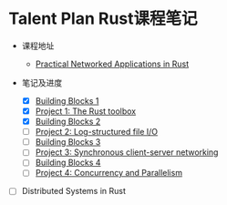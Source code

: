 # Talent Plan Rust课程笔记
* 课程地址
  * [Practical Networked Applications in Rust](https://github.com/pingcap/talent-plan/blob/master/courses/rust/README.md)

* 笔记及进度
  - [x] [Building Blocks 1](/rust/building-blocks/bb-1/bb1.md)
  - [x] [Project 1: The Rust toolbox](/rust/projects/project-1/README.md)
  - [x] [Building Blocks 2](/rust/building-blocks/bb-2/README.md)
  - [ ] [Project 2: Log-structured file I/O](/rust/projects/project-2/README.md)
  - [ ] [Building Blocks 3]()
  - [ ] [Project 3: Synchronous client-server networking]()
  - [ ] [Building Blocks 4]()
  - [ ] [Project 4: Concurrency and Parallelism]()
- [ ] Distributed Systems in Rust
